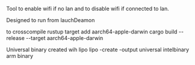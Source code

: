 Tool to enable wifi if no lan and to disable wifi if connected to lan.


Designed to run from lauchDeamon



to crosscompile
    rustup target add aarch64-apple-darwin
    cargo build --release --target aarch64-apple-darwin


Universal binary created wih lipo
    lipo -create -output universal intelbinary arm binary